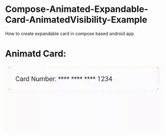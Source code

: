 # Compose-Animated-Expandable-Card-AnimatedVisibility-Example
How to create expandable card in compose based android app

# Animatd Card:

<img src="https://github.com/dheeraj-bhadoria/Compose-Animated-Expandable-Card-AnimatedVisibility-Example/blob/main/expandablesmallgif.gif">
